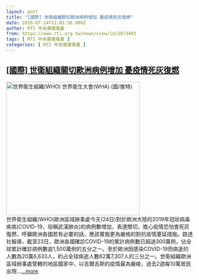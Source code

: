 ```yaml
---
layout: post
title: "[國際] 世衛組織關切歐洲病例增加 憂疫情死灰復燃"
date: 2020-07-24T11:01:56.000Z
author: RTI 中央廣播電臺
from: https://www.rti.org.tw/news/view/id/2073403
tags: [ RTI 中央廣播電臺 ]
categories: [ RTI 中央廣播電臺 ]
---
```

<!--1595588516000-->
[[國際] 世衛組織關切歐洲病例增加 憂疫情死灰復燃](https://www.rti.org.tw/news/view/id/2073403)
------

<div>
<img src="https://static.rti.org.tw/assets/thumbnails/2020/05/18/1420bf4981a977f5f46b0dae7f7f1b19.jpg" width="360" alt="世界衛生組織(WHO) 世界衛生大會(WHA) (圖/推特)" title="世界衛生組織(WHO) 世界衛生大會(WHA) (圖/推特)"><br>世界衛生組織(WHO)歐洲區域辦事處今天(24日)對於歐洲大陸的2019年冠狀病毒疾病(COVID-19，俗稱武漢肺炎)的病例數增加，表達關切，擔心疫情恐怕會死灰復燃，呼籲歐洲各國若有必要的話，應該實施更為嚴格的對抗疫情蔓延措施。路透社報導，截至23日，歐洲各國確診COVID-19的累計病例數已超過300萬例，佔全球累計確診病例數逾1,500萬例的五分之一。至於歐洲因感染COVID-19而病逝的人數為20萬6,633人，約占全球病逝人數62萬7,307人的三分之一。世衛組織歐洲區域辦事處管轄的地區國家中，以吉爾吉斯的疫情最為嚴峻，過去2週每10萬居民出現...<a target="_blank" href="https://www.rti.org.tw/news/view/id/2073403">...more</a>
</div>
